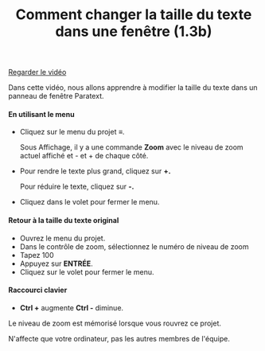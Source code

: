 ﻿---
title:  Comment changer la taille du texte dans une fenêtre (1.3b)
---
[Regarder le vidéo](https://vimeo.com/467796221/)

Dans cette vidéo, nous allons apprendre à modifier la taille du texte dans un panneau de fenêtre Paratext.

#### En utilisant le menu

-   Cliquez sur le menu du projet ≡.

    Sous Affichage, il y a une commande **Zoom** avec le niveau de zoom actuel affiché et - et + de chaque côté.

-   Pour rendre le texte plus grand, cliquez sur **+.**

    Pour réduire le texte, cliquez sur **-.**

-   Cliquez dans le volet pour fermer le menu.

#### Retour à la taille du texte original

-   Ouvrez le menu du projet.
-   Dans le contrôle de zoom, sélectionnez le numéro de niveau de zoom
-   Tapez 100
-   Appuyez sur **ENTRÉE**.
-   Cliquez sur le volet pour fermer le menu.

#### Raccourci clavier

-   **Ctrl +** augmente **Ctrl -** diminue.

Le niveau de zoom est mémorisé lorsque vous rouvrez ce projet.

N'affecte que votre ordinateur, pas les autres membres de l'équipe.

